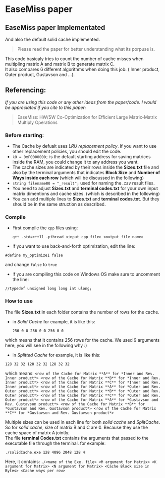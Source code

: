 # EaseMiss paper

## EaseMiss paper Implementated
And also the default solid cache implemented.

> Please read the paper for better understanding what its porpuse is.

This code basicaly tries to count the number of cache misses when multipling matrix A and matrix B to generate matrix C.  
It also compares 6 different algorithms when doing this job. ( Inner product, Outer product, Gustavson and ...).
## Referencing:
*If you are using this code or any other ideas from the paper/code. I would be appreciated if you cite to this paper:*
  > EaseMiss: HW/SW Co-Optimization for Efficient Large Matrix-Matrix Multiply Operations

### Before starting:
- The Cache by defualt uses *LRU replacement policy*. If you want to use other replacement policies, you should edit the code.
- `k0 = 0xF0000000;` is the default starting address for saving matrices inside the RAM, you could change it to any address you want.
- The cache sizes are indicated by their rows inside the **Sizes.txt** file and also by the terminal arguments that indicates **Block Size** and **Number of Ways inside each row** (which will be discussed in the following)
- `string filename00 = "_result";` used for naming the *.csv* result files. 
- You need to adjust **Sizes.txt** and **terminal codes.txt** for your own input matrix dimentions and cache sizes. (which is described in the following)
- You can add multiple lines to **Sizes.txt** and **terminal codes.txt**. But they should be in the same struction as described.

### Compile
- First compile the `cpp` files using:
  ```
  g++ -std=c++11 -pthread <input cpp file> <output file name>
  ```
- If you want to use back-and-forth optimization, edit the line: 
```
#define my_optimize1 false
```
and change `false` to `true`

- If you are compiling this code on Windows OS make sure to uncomment the line: 
```
//typedef unsigned long long int ulong;	
```

### How to use
The file **Sizes.txt** in each folder contains the number of rows for the cache. 
- in *Solid Cache* for example, it is like this:
  ```
  256 0 0 256 0 0 256 0 0
  ```
which means that it contains 256 rows for the cache. We used 9 arguments here, you will see in the following why :)
- in *Splitted Cache* for example, it is like this:
```
128 32 32 128 32 32 128 32 32
```
which means: `<row of the Cache for Matrix **A** for *Inner and Rev. Inner product*> <row of the Cache for Matrix **B** for *Inner and Rev. Inner product*> <row of the Cache for Matrix **C** for *Inner and Rev. Inner product*> <row of the Cache for Matrix **A** for *Outer and Rev. Outer product*> <row of the Cache for Matrix **B** for *Outer and Rev. Outer product*> <row of the Cache for Matrix **C** for *Outer and Rev. Outer product*> <row of the Cache for Matrix **A** for *Gustavson and Rev. Gustavson product*> <row of the Cache for Matrix **B** for *Gustavson and Rev. Gustavson product*> <row of the Cache for Matrix **C** for *Gustavson and Rev. Gustavson product*>`

Multiple sizes can be used in each line for both *solid cache* and *SplitCache*.  
So for *solid cache*, size of matrix B and C are 0. Because they use the cache space of matrix A jointly.  
The file **terminal Codes.txt** contains the arguments that passed to the executable file through the terminal. for example:
```
./solidCache.exe 128 4096 2048 128 4
```
Here, it contains:
`./<name of the Exe. file> <M argument for Matrix> <K argument for Matrix> <N argument for Matrix> <Cache Block size in Bytes> <Cache ways per row>`

